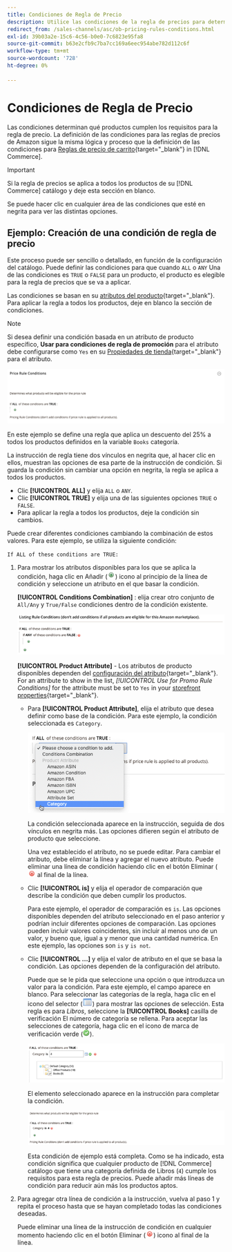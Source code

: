 ```yaml
---
title: Condiciones de Regla de Precio
description: Utilice las condiciones de la regla de precios para determinar qué productos cumplen los requisitos para la regla de precios de listado.
redirect_from: /sales-channels/asc/ob-pricing-rules-conditions.html
exl-id: 39b03a2e-15c6-4c56-b0e0-7c6823e95fa8
source-git-commit: b63e2cfb9c7ba7cc169a6eec954abe782d112c6f
workflow-type: tm+mt
source-wordcount: '728'
ht-degree: 0%

---
```


# Condiciones de Regla de Precio

Las condiciones determinan qué productos cumplen los requisitos para la regla de precio. La definición de las condiciones para las reglas de precios de Amazon sigue la misma lógica y proceso que la definición de las condiciones para [Reglas de precio de carrito](https://docs.magento.com/user-guide/marketing/price-rules-cart.html){target="_blank"} in [!DNL Commerce].

>[!IMPORTANT]
>
>Si la regla de precios se aplica a todos los productos de su [!DNL Commerce] catálogo y deje esta sección en blanco.

Se puede hacer clic en cualquier área de las condiciones que esté en negrita para ver las distintas opciones.

## Ejemplo: Creación de una condición de regla de precio

Este proceso puede ser sencillo o detallado, en función de la configuración del catálogo. Puede definir las condiciones para que cuando `ALL` o `ANY` Una de las condiciones es `TRUE` o `FALSE` para un producto, el producto es elegible para la regla de precios que se va a aplicar.

Las condiciones se basan en su [atributos del producto](https://docs.magento.com/user-guide/catalog/product-attributes.html){target="_blank"}. Para aplicar la regla a todos los productos, deje en blanco la sección de condiciones.

>[!NOTE]
>
>Si desea definir una condición basada en un atributo de producto específico, **Usar para condiciones de regla de promoción** para el atributo debe configurarse como `Yes` en su [Propiedades de tienda](https://docs.magento.com/user-guide/stores/attribute-product-create.html){target="_blank"} para el atributo.

![Condición de regla de precio: línea 1](assets/ob-price-rules-condition-1.png)

En este ejemplo se define una regla que aplica un descuento del 25% a todos los productos definidos en la variable `Books` categoría.

La instrucción de regla tiene dos vínculos en negrita que, al hacer clic en ellos, muestran las opciones de esa parte de la instrucción de condición. Si guarda la condición sin cambiar una opción en negrita, la regla se aplica a todos los productos.

- Clic **[!UICONTROL ALL]** y elija `ALL` o `ANY`.
- Clic **[!UICONTROL TRUE]** y elija una de las siguientes opciones `TRUE` o `FALSE`.
- Para aplicar la regla a todos los productos, deje la condición sin cambios.

Puede crear diferentes condiciones cambiando la combinación de estos valores. Para este ejemplo, se utiliza la siguiente condición:

`If ALL of these conditions are TRUE:`

1. Para mostrar los atributos disponibles para los que se aplica la condición, haga clic en Añadir (![Icono Agregar](assets/btn-add-grn.png)) icono al principio de la línea de condición y seleccione un atributo en el que basar la condición.

   **[!UICONTROL Conditions Combination]** : elija crear otro conjunto de `All/Any` y `True/False` condiciones dentro de la condición existente.

   ![Combinación de condiciones de regla de precio](assets/ob-conditions-combinations.png)

   **[!UICONTROL Product Attribute]** - Los atributos de producto disponibles dependen del [configuración del atributo](https://docs.magento.com/user-guide/stores/attribute-product-create.html){target="_blank"}. For an attribute to show in the list, *[!UICONTROL Use for Promo Rule Conditions]* for the attribute must be set to `Yes` in your [storefront properties](https://docs.magento.com/user-guide/stores/attribute-product-create.html){target="_blank"}.

   - Para **[!UICONTROL Product Attribute]**, elija el atributo que desea definir como base de la condición. Para este ejemplo, la condición seleccionada es `Category`.

      ![Condición de regla de precio: línea 2, parte 2](assets/ob-price-rule-condition-2.png)

      La condición seleccionada aparece en la instrucción, seguida de dos vínculos en negrita más. Las opciones difieren según el atributo de producto que seleccione.

      Una vez establecido el atributo, no se puede editar. Para cambiar el atributo, debe eliminar la línea y agregar el nuevo atributo. Puede eliminar una línea de condición haciendo clic en el botón Eliminar (![Icono Eliminar](assets/btn-del-red.png) al final de la línea.

   - Clic **[!UICONTROL is]** y elija el operador de comparación que describe la condición que deben cumplir los productos.

      Para este ejemplo, el operador de comparación es `is`. Las opciones disponibles dependen del atributo seleccionado en el paso anterior y podrían incluir diferentes opciones de comparación. Las opciones pueden incluir valores coincidentes, sin incluir al menos uno de un valor, y bueno que, igual a y menor que una cantidad numérica. En este ejemplo, las opciones son `is` y `is not`.

   - Clic **[!UICONTROL ...]** y elija el valor de atributo en el que se basa la condición. Las opciones dependen de la configuración del atributo.

      Puede que se le pida que seleccione una opción o que introduzca un valor para la condición. Para este ejemplo, el campo aparece en blanco. Para seleccionar las categorías de la regla, haga clic en el icono del selector (![Icono de selector](assets/btn-chooser.png)) para mostrar las opciones de selección. Esta regla es para _Libros_, seleccione la **[!UICONTROL Books]** casilla de verificación El número de categoría se rellena. Para aceptar las selecciones de categoría, haga clic en el icono de marca de verificación verde (![Icono de marca de verificación](assets/btn-check-mark-green.png)).

      ![Condición de regla de precio: línea 2, parte 3](assets/ob-price-rule-condition-3.png)

      El elemento seleccionado aparece en la instrucción para completar la condición.

      ![Condición de regla de precio: línea 2, parte 4](assets/ob-price-rule-condition-4.png)

      Esta condición de ejemplo está completa. Como se ha indicado, esta condición significa que cualquier producto de [!DNL Commerce] catálogo que tiene una categoría definida de Libros (`4`) cumple los requisitos para esta regla de precios. Puede añadir más líneas de condición para reducir aún más los productos aptos.

1. Para agregar otra línea de condición a la instrucción, vuelva al paso 1 y repita el proceso hasta que se hayan completado todas las condiciones deseadas.

   Puede eliminar una línea de la instrucción de condición en cualquier momento haciendo clic en el botón Eliminar (![Icono Eliminar](assets/btn-del-red.png)) icono al final de la línea.
